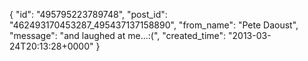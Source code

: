  {
   "id": "495795223789748",
   "post_id": "462493170453287_495437137158890",
   "from_name": "Pete Daoust",
   "message": "and laughed at me...:(",
   "created_time": "2013-03-24T20:13:28+0000"
 }
